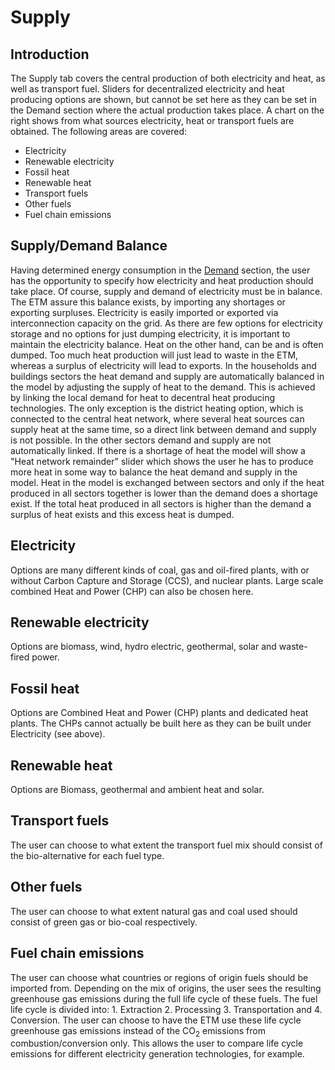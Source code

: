 # Supply

Introduction
------------

The Supply tab covers the central production of both electricity and heat, as well as transport fuel. Sliders for decentralized electricity and heat producing options are shown, but cannot be set here as they can be set in the Demand section where the actual production takes place. A chart on the right shows from what sources electricity, heat or transport fuels are obtained. The following areas are covered:

-   Electricity
-   Renewable electricity
-   Fossil heat
-   Renewable heat
-   Transport fuels
-   Other fuels
-   Fuel chain emissions

Supply/Demand Balance
---------------------

Having determined energy consumption in the [Demand](demand.md) section, the user has the opportunity to specify how electricity and heat production should take place. Of course, supply and demand of electricity must be in balance. The ETM assure this balance exists, by importing any shortages or exporting surpluses. Electricity is easily imported or exported via interconnection capacity on the grid. As there are few options for electricity storage and no options for just dumping electricity, it is important to maintain the electricity balance.
 Heat on the other hand, can be and is often dumped. Too much heat production will just lead to waste in the ETM, whereas a surplus of electricity will lead to exports. In the households and buildings sectors the heat demand and supply are automatically balanced in the model by adjusting the supply of heat to the demand. This is achieved by linking the local demand for heat to decentral heat producing technologies.
The only exception is the district heating option, which is connected to the central heat network, where several heat sources can supply heat at the same time, so a direct link between demand and supply is not possible.
In the other sectors demand and supply are not automatically linked. If there is a shortage of heat the model will show a "Heat network remainder" slider which shows the user he has to produce more heat in some way to balance the heat demand and supply in the model. Heat in the model is exchanged between sectors and only if the heat produced in all sectors together is lower than the demand does a shortage exist. If the total heat produced in all sectors is higher than the demand a surplus of heat exists and this excess heat is dumped.

Electricity
-----------

Options are many different kinds of coal, gas and oil-fired plants, with or without Carbon Capture and Storage (CCS), and nuclear plants. Large scale combined Heat and Power (CHP) can also be chosen here.

Renewable electricity
---------------------

Options are biomass, wind, hydro electric, geothermal, solar and waste-fired power.

Fossil heat
-----------

Options are Combined Heat and Power (CHP) plants and dedicated heat plants. The CHPs cannot actually be built here as they can be built under Electricity (see above).

Renewable heat
--------------

Options are Biomass, geothermal and ambient heat and solar.

Transport fuels
---------------

The user can choose to what extent the transport fuel mix should consist of the bio-alternative for each fuel type.

Other fuels
-----------

The user can choose to what extent natural gas and coal used should consist of green gas or bio-coal respectively.

Fuel chain emissions
--------------------

The user can choose what countries or regions of origin fuels should be imported from. Depending on the mix of origins, the user sees the resulting greenhouse gas emissions during the full life cycle of these fuels. The fuel life cycle is divided into: 1. Extraction 2. Processing 3. Transportation and 4. Conversion. The user can choose to have the ETM use these life cycle greenhouse gas emissions instead of the CO<sub>2</sub> emissions from combustion/conversion only.
This allows the user to compare life cycle emissions for different electricity generation technologies, for example.
